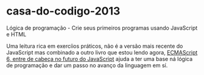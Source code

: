 # casa-do-codigo-2013
Lógica de programação - Crie seus primeiros programas usando JavaScript e HTML

<p>Uma leitura rica em exercíios práticos, não é a versão mais recente do JavaScript mas combinado a outro livro que estou lendo agora, 
<a href="https://www.casadocodigo.com.br/products/livro-ecmascript6">ECMAScript 6, entre de cabeça no futuro do JavaScript</a>
ajuda a ter uma base ná lógica de programação e dar um passo no avanço da linguagem em sí.</p>




